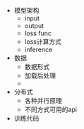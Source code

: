 - 模型架构
	- input
	- output
	- loss func
	- loss计算方式
	- inference
- 数据
	- 数据形式
	- 加载后处理
	- 
- 分布式
	- 各种并行原理
	- 不同方式可用的api
- 训练代码
	